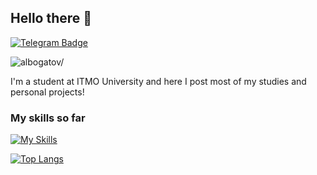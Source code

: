 ## Hello there 👋
[![Telegram Badge](https://img.shields.io/badge/-Telegram-0088cc?style=flat-square&labelColor=0088cc&logo=telegram&logoColor=white&link=https://t.me/albogatov)](https://t.me/albogatov)
<p align="left"> 
  <img src=https://komarev.com/ghpvc/?username=albogatov&color=C70039&label=PROFILE+VIEWS alt=albogatov/> 
</p>

I'm a student at ITMO University and here I post most of my studies and personal projects!

### My skills so far
[![My Skills](https://skillicons.dev/icons?i=java,spring,js,jquery,ts,angular,html,css,c,cpp,linux)](https://skillicons.dev)

[![Top Langs](https://github-readme-stats.vercel.app/api/top-langs/?username=albogatov&hide=php,html,c,makefile,assembly&langs_count=8&theme=radical&exclude_repo=methods-and-means-of-software-engineering,lab5,lab6,lab7-commons,lab7-client,lab7-server)](https://github.com/anuraghazra/github-readme-stats)

